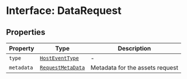 # Interface: DataRequest

## Properties

| Property | Type | Description |
| ------ | ------ | ------ |
| `type` | [`HostEventType`](../../../messenger/MessageData.types/enumerations/HostEventType.md) | - |
| `metadata` | [`RequestMetaData`](../type-aliases/RequestMetaData.md) | Metadata for the assets request |
